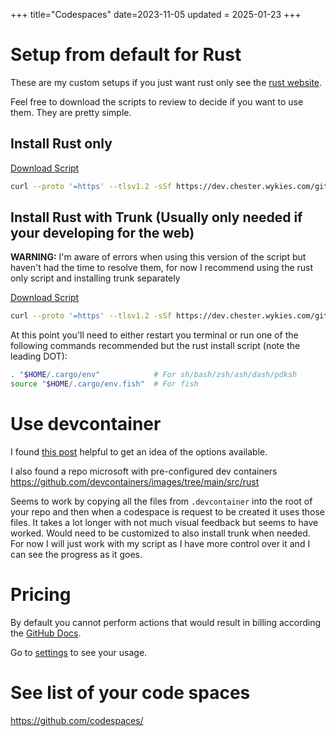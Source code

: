 +++
title="Codespaces"
date=2023-11-05
updated = 2025-01-23
+++

# Setup from default for Rust

These are my custom setups if you just want rust only see the [rust website](https://www.rust-lang.org/tools/install).

Feel free to download the scripts to review to decide if you want to use them. They are pretty simple.

## Install Rust only

[Download Script](https://dev.chester.wykies.com/github/codespaces/scripts/setup_rust_only.sh)

```sh
curl --proto '=https' --tlsv1.2 -sSf https://dev.chester.wykies.com/github/codespaces/scripts/setup_rust_only.sh | sh
```

## Install Rust with Trunk (Usually only needed if your developing for the web)

**WARNING:** I'm aware of errors when using this version of the script but haven't had the time to resolve them, for now I recommend using the rust only script and installing trunk separately

[Download Script](https://dev.chester.wykies.com/github/codespaces/scripts/setup_with_trunk.sh)

```sh
curl --proto '=https' --tlsv1.2 -sSf https://dev.chester.wykies.com/github/codespaces/scripts/setup_with_trunk.sh | bash
```

At this point you'll need to either restart you terminal or run one of the following commands recommended but the rust install script (note the leading DOT):

```sh
. "$HOME/.cargo/env"            # For sh/bash/zsh/ash/dash/pdksh
source "$HOME/.cargo/env.fish"  # For fish
```

# Use devcontainer

I found [this post](https://containers.dev/guide/dockerfile) helpful to get an idea of the options available.

I also found a repo microsoft with pre-configured dev containers <https://github.com/devcontainers/images/tree/main/src/rust>

Seems to work by copying all the files from `.devcontainer` into the root of your repo and then when a codespace is request to be created it uses those files.
It takes a lot longer with not much visual feedback but seems to have worked.
Would need to be customized to also install trunk when needed.
For now I will just work with my script as I have more control over it and I can see the progress as it goes.

# Pricing

By default you cannot perform actions that would result in billing according the [GitHub Docs](https://docs.github.com/en/codespaces/overview#billing-for-codespaces).

Go to [settings](https://github.com/settings/billing/summary) to see your usage.

# See list of your code spaces

<https://github.com/codespaces/>
